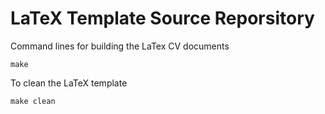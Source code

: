 LaTeX Template Source Reporsitory
=======================

Command lines for building the LaTex CV documents

```
make
```

To clean the LaTeX template
```
make clean
```

